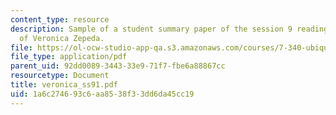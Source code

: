 ```yaml
---
content_type: resource
description: Sample of a student summary paper of the session 9 readings, courtesy
  of Veronica Zepeda.
file: https://ol-ocw-studio-app-qa.s3.amazonaws.com/courses/7-340-ubiquitination-the-proteasome-and-human-disease-fall-2004/1a6c274693c6aa8538f33dd6da45cc19_veronica_ss91.pdf
file_type: application/pdf
parent_uid: 92dd0089-3443-33e9-71f7-fbe6a88867cc
resourcetype: Document
title: veronica_ss91.pdf
uid: 1a6c2746-93c6-aa85-38f3-3dd6da45cc19
---
```

